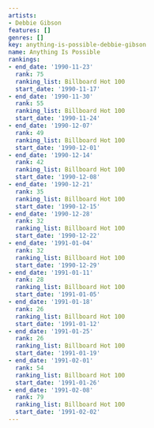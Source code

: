 ```yaml
---
artists:
- Debbie Gibson
features: []
genres: []
key: anything-is-possible-debbie-gibson
name: Anything Is Possible
rankings:
- end_date: '1990-11-23'
  rank: 75
  ranking_list: Billboard Hot 100
  start_date: '1990-11-17'
- end_date: '1990-11-30'
  rank: 55
  ranking_list: Billboard Hot 100
  start_date: '1990-11-24'
- end_date: '1990-12-07'
  rank: 49
  ranking_list: Billboard Hot 100
  start_date: '1990-12-01'
- end_date: '1990-12-14'
  rank: 42
  ranking_list: Billboard Hot 100
  start_date: '1990-12-08'
- end_date: '1990-12-21'
  rank: 35
  ranking_list: Billboard Hot 100
  start_date: '1990-12-15'
- end_date: '1990-12-28'
  rank: 32
  ranking_list: Billboard Hot 100
  start_date: '1990-12-22'
- end_date: '1991-01-04'
  rank: 32
  ranking_list: Billboard Hot 100
  start_date: '1990-12-29'
- end_date: '1991-01-11'
  rank: 28
  ranking_list: Billboard Hot 100
  start_date: '1991-01-05'
- end_date: '1991-01-18'
  rank: 26
  ranking_list: Billboard Hot 100
  start_date: '1991-01-12'
- end_date: '1991-01-25'
  rank: 26
  ranking_list: Billboard Hot 100
  start_date: '1991-01-19'
- end_date: '1991-02-01'
  rank: 54
  ranking_list: Billboard Hot 100
  start_date: '1991-01-26'
- end_date: '1991-02-08'
  rank: 79
  ranking_list: Billboard Hot 100
  start_date: '1991-02-02'
---
```


